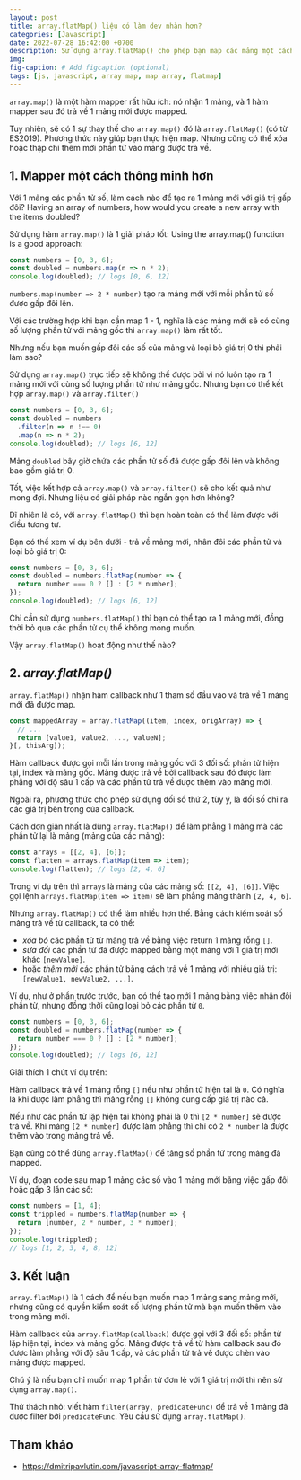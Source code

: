 ```yaml
---
layout: post
title: array.flatMap() liệu có làm dev nhàn hơn?
categories: [Javascript]
date: 2022-07-28 16:42:00 +0700
description: Sử dụng array.flatMap() cho phép bạn map các mảng một cách thông minh hơn.
img: 
fig-caption: # Add figcaption (optional)
tags: [js, javascript, array map, map array, flatmap]
---
```


`array.map()` là một hàm mapper rất hữu ích: nó nhận 1 mảng, và 1 hàm mapper sau đó trả về 1 mảng mới được mapped.

Tuy nhiên, sẽ có 1 sự thay thế cho `array.map()` đó là `array.flatMap()` (có từ ES2019). Phương thức này giúp bạn thực hiện map. Nhưng cũng có thể xóa hoặc thập chí thêm mới phần tử vào mảng được trả về.

## 1. Mapper một cách thông minh hơn

Với 1 mảng các phần tử số, làm cách nào để tạo ra 1 mảng mới với giá trị gấp đôi?
Having an array of numbers, how would you create a new array with the items doubled?

Sử dụng hàm `array.map()` là 1 giải pháp tốt:
Using the array.map() function is a good approach:

```js
const numbers = [0, 3, 6];
const doubled = numbers.map(n => n * 2);
console.log(doubled); // logs [0, 6, 12]
```

`numbers.map(number => 2 * number)` tạo ra mảng mới với mỗi phần tử số được gấp đôi lên.

Với các trường hợp khi bạn cần map 1 - 1, nghĩa là các mảng mới sẽ có cùng số lượng phần tử với mảng gốc thì `array.map()` làm rất tốt.

Nhưng nếu bạn muốn gấp đôi các số của mảng và loại bỏ giá trị 0 thì phải làm sao?

Sử dụng `array.map()` trực tiếp sẽ không thể được bởi vì nó luôn tạo ra 1 mảng mới với cùng số lượng phần tử như mảng gốc. Nhưng bạn có thể kết hợp `array.map()` và `array.filter()`

```js
const numbers = [0, 3, 6];
const doubled = numbers
  .filter(n => n !== 0)
  .map(n => n * 2);
console.log(doubled); // logs [6, 12]
```

Mảng `doubled` bây giờ chứa các phần tử số đã được gấp đôi lên và không bao gồm giá trị 0.

Tốt, việc kết hợp cả `array.map()` và `array.filter()` sẽ cho kết quả như mong đợi. Nhưng liệu có giải pháp nào ngắn gọn hơn không?

Dĩ nhiên là có, với `array.flatMap()` thì bạn hoàn toàn có thể làm được với điều tương tự.

Bạn có thể xem ví dụ bên dưới - trả về mảng mới, nhân đôi các phần tử và loại bỏ giá trị 0:

```js
const numbers = [0, 3, 6];
const doubled = numbers.flatMap(number => {
  return number === 0 ? [] : [2 * number];
});
console.log(doubled); // logs [6, 12]
```

Chỉ cần sử dụng `numbers.flatMap()` thì bạn có thể tạo ra 1 mảng mới, đồng thời bỏ qua các phần tử cụ thể không mong muốn.

Vậy `array.flatMap()` hoạt động như thế nào?

## 2. _array.flatMap()_

`array.flatMap()` nhận hàm callback như 1 tham số đầu vào và trả về 1 mảng mới đã được map.

```js
const mappedArray = array.flatMap((item, index, origArray) => {
  // ...
  return [value1, value2, ..., valueN];
}[, thisArg]);
```

Hàm callback được gọi mỗi lần trong mảng gốc với 3 đối số: phần tử hiện tại, index và mảng gốc. Mảng được trả về bởi callback sau đó được làm phẳng với độ sâu 1 cấp và các phần tử trả về được thêm vào mảng mới.

Ngoài ra, phương thức cho phép sử dụng đối số thứ 2, tùy ý, là đối số chỉ ra các giá trị bên trong của callback.

Cách đơn giản nhất là dùng `array.flatMap()` để làm phẳng 1 mảng mà các phần tử lại là mảng (mảng của các mảng):

```js
const arrays = [[2, 4], [6]];
const flatten = arrays.flatMap(item => item);
console.log(flatten); // logs [2, 4, 6]
```

Trong ví dụ trên thì `arrays` là mảng của các mảng số: `[[2, 4], [6]]`. Việc gọi lệnh `arrays.flatMap(item => item)` sẽ làm phẳng mảng thành `[2, 4, 6]`.

Nhưng `array.flatMap()` có thể làm nhiều hơn thế. Bằng cách kiểm soát số mảng trả về từ callback, ta có thể:

- _xóa bỏ_ các phần tử từ mảng trả về bằng việc return 1 mảng rỗng `[]`.
- _sửa đổi_ các phần tử đã được mapped bằng một mảng với 1 giá trị mới khác `[newValue]`.
- hoặc _thêm mới_ các phần tử bằng cách trả về 1 mảng với nhiều giá trị: `[newValue1, newValue2, ...]`.

Ví dụ, như ở phần trước trước, bạn có thể tạo mới 1 mảng bằng việc nhân đôi phần từ, nhưng đồng thời cũng loại bỏ các phần tử `0`.

```js
const numbers = [0, 3, 6];
const doubled = numbers.flatMap(number => {
  return number === 0 ? [] : [2 * number];
});
console.log(doubled); // logs [6, 12]
```

Giải thích 1 chút ví dụ trên:

Hàm callback trả về 1 mảng rỗng `[]` nếu như phần tử hiện tại là `0`. Có nghĩa là khi được làm phẳng thì mảng rỗng `[]` không cung cấp giá trị nào cả.

Nếu như các phần tử lặp hiện tại không phải là 0 thì `[2 * number]` sẽ được trả về. Khi mảng `[2 * number]` được làm phẳng thì chỉ có `2 * number` là được thêm vào trong mảng trả về.

Bạn cũng có thể dùng `array.flatMap()` để tăng số phần tử trong mảng đã mapped.

Ví dụ, đoạn code sau map 1 mảng các số vào 1 mảng mới bằng việc gấp đôi hoặc gấp 3 lần các số:

```js
const numbers = [1, 4];
const trippled = numbers.flatMap(number => {
  return [number, 2 * number, 3 * number];
});
console.log(trippled);
// logs [1, 2, 3, 4, 8, 12]
```

## 3. Kết luận

`array.flatMap()` là 1 cách để nếu bạn muốn map 1 mảng sang mảng mới, nhưng cũng có quyền kiểm soát số lượng phần tử mà bạn muốn thêm vào trong mảng mới.

Hàm callback của `array.flatMap(callback)` được gọi với 3 đối số: phần tử lặp hiện tại, index và mảng gốc. Mảng được trả về từ hàm callback sau đó được làm phẳng với độ sâu 1 cấp, và các phần tử trả về được chèn vào mảng được mapped.

Chú ý là nếu bạn chỉ muốn map 1 phần tử đơn lẻ với 1 giá trị mới thì nên sử dụng `array.map()`.

Thử thách nhỏ: viết hàm `filter(array, predicateFunc)` để trả về 1 mảng đã được filter bởi `predicateFunc`. Yêu cầu sử dụng `array.flatMap()`.

## Tham khảo

- https://dmitripavlutin.com/javascript-array-flatmap/
